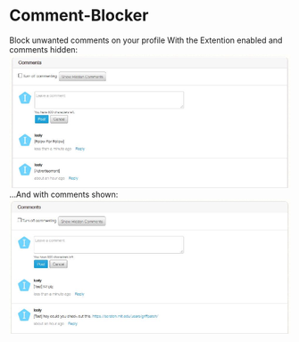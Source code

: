 # Comment-Blocker
Block unwanted comments on your profile
With the Extention enabled and comments hidden:
![ScreenShot](https://raw.githubusercontent.com/Icelys/Comment-Blocker/master/extpic1.JPG)
...And with comments shown:
![ScreenShot](https://raw.githubusercontent.com/Icelys/Comment-Blocker/master/extpic2.JPG)
